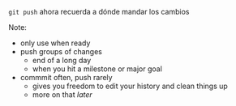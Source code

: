 `git push` ahora recuerda a dónde mandar los cambios

Note:
- only use when ready
- push groups of changes
    - end of a long day
    - when you hit a milestone or major goal
- commmit often, push rarely
    - gives you freedom to edit your history and clean things up
    - more on that _later_
